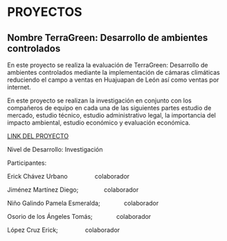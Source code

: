 # PROYECTOS


## Nombre **TerraGreen: Desarrollo de ambientes controlados**



En este proyecto se realiza la evaluación de TerraGreen: Desarrollo de ambientes controlados mediante la implementación de cámaras climáticas reduciendo el campo a ventas en Huajuapan de León así como ventas por internet.

En este proyecto se realizan la investigación en conjunto con los compañeros de equipo en cada una de las siguientes partes estudio de mercado, estudio técnico, estudio administrativo legal, la importancia del impacto ambiental, estudio económico y evaluación económica.

[LINK DEL PROYECTO](https://drive.google.com/file/d/1B2amRmLYHrzueNwFi7FCP0GPzkvrNsbW/view?usp=sharing)

Nivel de Desarrollo: Investigación

Participantes:

Erick Chávez Urbano&nbsp;&nbsp;&nbsp;&nbsp;&nbsp;&nbsp;&nbsp;&nbsp;&nbsp;&nbsp;&nbsp;&nbsp;&nbsp;&nbsp;&nbsp;&nbsp;colaborador


Jiménez Martínez Diego;&nbsp;&nbsp;&nbsp;&nbsp;&nbsp;&nbsp;&nbsp;&nbsp;&nbsp;&nbsp;&nbsp;&nbsp;&nbsp;&nbsp;&nbsp;colaborador

Niño Galindo Pamela Esmeralda;&nbsp;&nbsp;&nbsp;&nbsp;&nbsp;&nbsp;&nbsp;&nbsp;&nbsp;&nbsp;&nbsp;&nbsp;&nbsp;&nbsp;colaborador
 
Osorio de los Ángeles Tomás;&nbsp;&nbsp;&nbsp;&nbsp;&nbsp;&nbsp;&nbsp;&nbsp;&nbsp;&nbsp;&nbsp;&nbsp;&nbsp;&nbsp;colaborador

López Cruz Erick;&nbsp;&nbsp;&nbsp;&nbsp;&nbsp;&nbsp;&nbsp;&nbsp;&nbsp;&nbsp;&nbsp;&nbsp;&nbsp;&nbsp;&nbsp;&nbsp;colaborador
